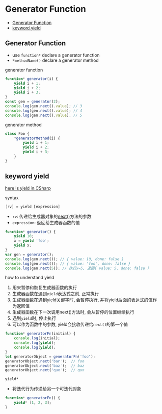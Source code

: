 # Generator Function

* [Generator Function](#generator-function-1)
* [keyword yield](#keyword-yield)

## Generator Function

- use `function*` declare a generator function
- `*methodName()` declare a generator method

generator function

```js
function* generator(i) {
    yield i + 1;
    yield i + 2;
    yield i + 3;
}
const gen = generator(2);
console.log(gen.next().value); // 3
console.log(gen.next().value); // 4
console.log(gen.next().value); // 5
```

generator method

```js
class Foo {
    *generatorMethod(i) {
        yield i + 1;
        yield i + 2;
        yield i + 3;
    }
}
```


## keyword yield

[here is yield in CSharp](csharp-yield.md)

syntax

`[rv] = yield [expression]`

- `rv`: 传递给生成器对象的[next()](javascript-generator.md)方法的参数
- `expression`: 返回给生成器函数的值

```js
function* generator() {
    yield 10;
    x = yield 'foo';
    yield x;
}
var gen = generator();
console.log(gen.next()); // { value: 10, done: false }
console.log(gen.next()); // { value: 'foo', done: false }
console.log(gen.next(5)); // 执行x=5, 返回{ value: 5, done: false }
```

how to understand yield

1. 用来暂停和恢复生成器函数的执行
2. 生成器函数在遇到`yield`表达式之前, 正常执行
3. 生成器函数在遇到yield关键字时, 会暂停执行, 并将yield后面的表达式的值作为返回值
4. 生成器函数在下一次调用next()方法时, 会从暂停的位置继续执行
5. 遇到`yield`时, 停止执行
6. 可以作为函数中的参数, yield会接收传递给`next()`的第一个值

```js
function* generatorFn(initial) {
    console.log(initial);
    console.log(yield);
    console.log(yield);
}
let generatorObject = generatorFn('foo');
generatorObject.next('bar');  // foo
generatorObject.next('baz');  // baz
generatorObject.next('qux');  // qux
```

`yield*`

- 将迭代行为传递给另一个可迭代对象

```js
function* generatorFn() {
    yield* [1, 2, 3];
}
```
